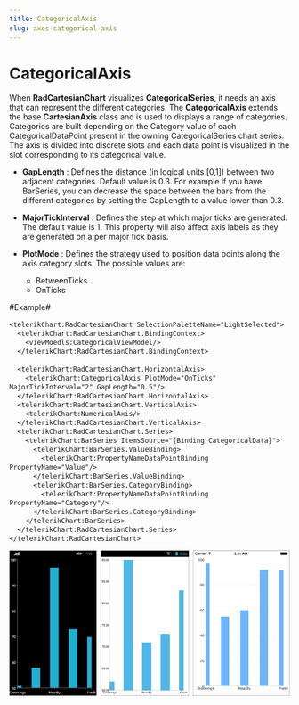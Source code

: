 ```yaml
---
title: CategoricalAxis
slug: axes-categorical-axis
---
```


# CategoricalAxis #

When **RadCartesianChart** visualizes **CategoricalSeries**, it needs an axis that can represent the different categories. The **CategoricalAxis** extends the base **CartesianAxis** class and is used to displays a range of categories. Categories are built depending on the Category value of each CategoricalDataPoint present in the owning CategoricalSeries chart series. The axis is divided into discrete slots and each data point is visualized in the slot corresponding to its categorical value.

- **GapLength** :
Defines the distance (in logical units [0,1]) between two adjacent categories. Default value is 0.3. For example if you have BarSeries, you can decrease the space between the bars from the different categories by setting the GapLength to a value lower than 0.3.

- **MajorTickInterval** :  Defines the step at which major ticks are generated. The default value is 1. This property will also affect axis labels as they are generated on a per major tick basis.

- **PlotMode** : Defines the strategy used to position data points along the axis category slots. The possible values are:
	- BetweenTicks
	- OnTicks

#Example#

    <telerikChart:RadCartesianChart SelectionPaletteName="LightSelected">
	  <telerikChart:RadCartesianChart.BindingContext>
	    <viewMoedls:CategoricalViewModel/>
	  </telerikChart:RadCartesianChart.BindingContext>
	    
	  <telerikChart:RadCartesianChart.HorizontalAxis>
	    <telerikChart:CategoricalAxis PlotMode="OnTicks" MajorTickInterval="2" GapLength="0.5"/>
	  </telerikChart:RadCartesianChart.HorizontalAxis>
	  <telerikChart:RadCartesianChart.VerticalAxis>
	    <telerikChart:NumericalAxis/>
	  </telerikChart:RadCartesianChart.VerticalAxis>
	  <telerikChart:RadCartesianChart.Series>
	    <telerikChart:BarSeries ItemsSource="{Binding CategoricalData}">
	      <telerikChart:BarSeries.ValueBinding>
	        <telerikChart:PropertyNameDataPointBinding PropertyName="Value"/>
	      </telerikChart:BarSeries.ValueBinding>
	      <telerikChart:BarSeries.CategoryBinding>
	        <telerikChart:PropertyNameDataPointBinding PropertyName="Category"/>
	      </telerikChart:BarSeries.CategoryBinding>
	    </telerikChart:BarSeries>
	  </telerikChart:RadCartesianChart.Series>
    </telerikChart:RadCartesianChart>

![CategoricalAxis](axes-categorical-axis-example.png)